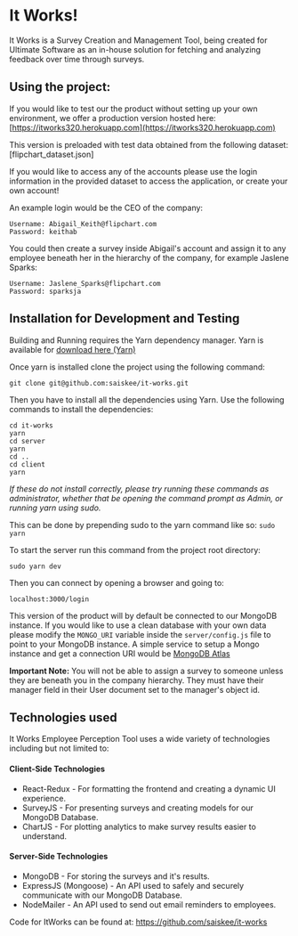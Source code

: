 # It Works!

It Works is a Survey Creation and Management Tool, being created for Ultimate Software as an in-house solution for fetching and analyzing feedback over time through surveys.


## Using the project:

If you would like to test our the product without setting up your own environment, we offer a production version hosted here:
[https://itworks320.herokuapp.com](https://itworks320.herokuapp.com)

This version is preloaded with test data obtained from the following dataset: [flipchart_dataset.json]

If you would like to access any of the accounts please use the login information in the provided dataset to access the application, or create your own account!

An example login would be the CEO of the company:
```
Username: Abigail_Keith@flipchart.com 
Password: keithab
```
You could then create a survey inside Abigail's account and assign it to any employee beneath her in the hierarchy of the company, for example Jaslene Sparks:
```
Username: Jaslene_Sparks@flipchart.com
Password: sparksja
```

## Installation for Development and Testing

Building and Running requires the Yarn dependency manager. Yarn is available for [download here (Yarn)](https://yarnpkg.com/lang/en/docs/install/#windows-stable)

Once yarn is installed clone the project using the following command:

```git clone git@github.com:saiskee/it-works.git```

Then you have to install all the dependencies using Yarn. Use the following commands to install the dependencies:
```
cd it-works
yarn
cd server
yarn
cd ..
cd client 
yarn
```

_If these do not install correctly, please try running these commands as administrator, whether that be opening the command prompt as Admin, or running yarn using sudo._

This can be done by prepending sudo to the yarn command like so:
```sudo yarn```


To start the server run this command from the project root directory:

```sudo yarn dev```

Then you can connect by opening a browser and going to:

```localhost:3000/login```

This version of the product will by default be connected to our MongoDB instance. If you would like to use a clean database with your own data please modify the ```MONGO_URI``` variable inside the ```server/config.js``` file to point to your MongoDB instance. A simple service to setup a Mongo instance and get a connection URI would be [MongoDB Atlas](https://www.mongodb.com/cloud/atlas)

__Important Note:__ You will not be able to assign a survey to someone unless they are beneath you in the company hierarchy. They must have their manager field in their User document set to the manager's object id.

## Technologies used

It Works Employee Perception Tool uses a wide variety of technologies including but not limited to:



#### Client-Side Technologies
* React-Redux - For formatting the frontend and creating a dynamic UI experience.
* SurveyJS - For presenting surveys and creating models for our MongoDB Database.
* ChartJS - For plotting analytics to make survey results easier to understand.

#### Server-Side Technologies
* MongoDB - For storing the surveys and it's results.
* ExpressJS (Mongoose) - An API used to safely and securely communicate with our MongoDB Database.
* NodeMailer - An API used to send out email reminders to employees.

Code for ItWorks can be found at: https://github.com/saiskee/it-works
